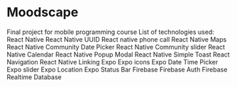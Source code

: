 # Moodscape
Final project for mobile programming course
List of technologies used:
React Native
React Native UUID
React native phone call
	React Native Maps
	React Native Community Date Picker
	React Native Community slider
	React Native Calendar
	React Native Popup Modal
	React Native Simple Toast
	React Navigation
	React Native Linking
	Expo
	Expo icons 
	Expo Date Time Picker 
	Expo slider
	Expo Location
	Expo Status Bar
	Firebase
	Firebase Auth
	Firebase Realtime Database
